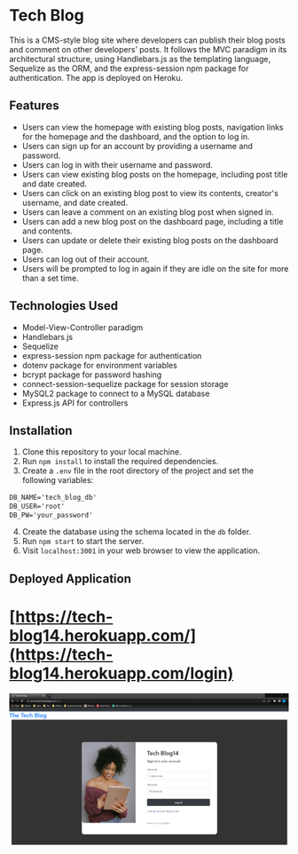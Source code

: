 # Tech Blog

This is a CMS-style blog site where developers can publish their blog posts and comment on other developers’ posts. It follows the MVC paradigm in its architectural structure, using Handlebars.js as the templating language, Sequelize as the ORM, and the express-session npm package for authentication. The app is deployed on Heroku.

## Features

- Users can view the homepage with existing blog posts, navigation links for the homepage and the dashboard, and the option to log in.
- Users can sign up for an account by providing a username and password.
- Users can log in with their username and password.
- Users can view existing blog posts on the homepage, including post title and date created.
- Users can click on an existing blog post to view its contents, creator's username, and date created.
- Users can leave a comment on an existing blog post when signed in.
- Users can add a new blog post on the dashboard page, including a title and contents.
- Users can update or delete their existing blog posts on the dashboard page.
- Users can log out of their account.
- Users will be prompted to log in again if they are idle on the site for more than a set time.

## Technologies Used

- Model-View-Controller paradigm
- Handlebars.js
- Sequelize
- express-session npm package for authentication
- dotenv package for environment variables
- bcrypt package for password hashing
- connect-session-sequelize package for session storage
- MySQL2 package to connect to a MySQL database
- Express.js API for controllers

## Installation

1. Clone this repository to your local machine.
2. Run `npm install` to install the required dependencies.
3. Create a `.env` file in the root directory of the project and set the following variables:

```
DB_NAME='tech_blog_db'
DB_USER='root'
DB_PW='your_password'
```

4. Create the database using the schema located in the `db` folder.
5. Run `npm start` to start the server.
6. Visit `localhost:3001` in your web browser to view the application.

## Deployed Application

# [https://tech-blog14.herokuapp.com/](https://tech-blog14.herokuapp.com/login)

[![Screenshot of Login Page](public/img/ScreenshotLogin.png)](https://tech-blog14.herokuapp.com/login)
